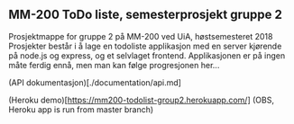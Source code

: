 ## MM-200 ToDo liste, semesterprosjekt gruppe 2
Prosjektmappe for gruppe 2 på MM-200 ved UiA, høstsemesteret 2018
Prosjekter består i å lage en todoliste applikasjon med en server kjørende på node.js og express, og et selvlaget frontend.
Applikasjonen er på ingen måte ferdig ennå, men man kan følge progresjonen her...

(API dokumentasjon)[./documentation/api.md]

(Heroku demo)[https://mm200-todolist-group2.herokuapp.com/]
(OBS, Heroku app is run from master branch)